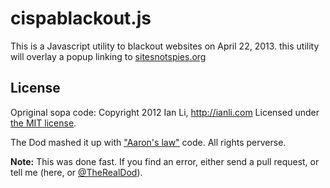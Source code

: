cispablackout.js
===============

This is a Javascript utility to blackout websites on April 22, 2013. this utility will overlay a popup linking to [sitesnotspies.org](sitesnotspies.org)

License
-------

Opriginal sopa code: Copyright 2012 Ian Li, http://ianli.com
Licensed under [the MIT license](http://www.opensource.org/licenses/mit-license.php).

The Dod mashed it up with ["Aaron's law"](http://fixthecfaa) code.
All rights perverse.

**Note:** This was done fast. If you find an error, either send a pull request, or tell me (here, or [@TheRealDod](https://twitter.com/TheRealDod)).
